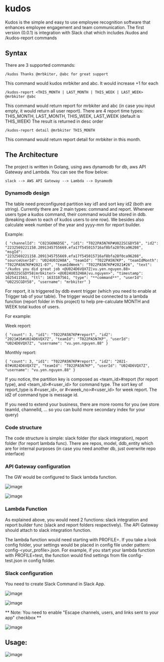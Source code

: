 # kudos

Kudos is the simple and easy to use employee recognition software that enhances employee engagement and team communication. The first version (0.0.1) is integration with Slack chat which includes /kudos and /kudos-report commands

## Syntax

There are 3 supported commands: 

``/kudos Thanks @mrbkiter, @abc for great support``

This command would kudos mrbkiter and abc. It would increase +1 for each 

``/kudos-report <THIS_MONTH | LAST_MONTH | THIS_WEEK | LAST_WEEK> @mrbkiter @abc ``

This command would return report for mrbkiter and abc (in case you input empty, it would return all user report). There are 4 report time types: THIS_MONTH, LAST_MONTH, THIS_WEEK, LAST_WEEK (default is THIS_WEEK) The result is returned in desc order

``/kudos-report detail @mrbkiter THIS_MONTH`` 

This command would return report detail for mrbkiter in this month. 

## The Architecture

The project is written in Golang, using aws dynamodb for db, aws API Gateway and Lambda. You can see the flow below: 

``slack --> AWS API Gateway --> Lambda --> Dynamodb ``

### Dynamodb design

The table need preconfigured partition key id1 and sort key id2 (both are string). Currently there are 2 main types: command and report. Whenever users type a kudos command, their command would be stored in ddb. (breaking down to each of kudos users to one row). We besides also calculate week number of the year and yyyy-mm for report builder. 

Example: 

``{
  "channelId": "C023G6N6D5E",
  "id1": "T022PA5N7KP#U022SCGDY58",
  "id2": "2232569221158.2091345755669.efa17f545015716af8bfa28f0ca96208",
  "msgId": "2232569221158.2091345755669.efa17f545015716af8bfa28f0ca96208",
  "sourceUserId": "U024U032H8A",
  "teamId": "T022PA5N7KP",
  "teamIdMonth": "T022PA5N7KP#2021-07",
  "teamIdWeek": "T022PA5N7KP#2021#26",
  "text": "/kudos you did great job <@U024D6VQX7Z|vu.yen.nguyen.88> <@U022SCGDY58|mrbkiter> <@U024U032H8A|vu.nguyen>",
  "timestamp": 1625411561,
  "ttl": 1633187561,
  "type": "**command**",
  "userId": "U022SCGDY58",
  "username": "mrbkiter"
}``

For report, it is triggered by ddb event trigger (which you need to enable at Trigger tab of your table). The trigger would be connected to a lambda function (report folder in this project) to help pre-calculate MONTH and WEEK total kudos of users. 

For example: 

Week report: 

``{
  "count": 3,
  "id1": "T022PA5N7KP#report",
  "id2": "2021#26#U024D6VQX7Z",
  "teamId": "T022PA5N7KP",
  "userId": "U024D6VQX7Z",
  "username": "vu.yen.nguyen.88"
}``

Monthly report: 

``{
  "count": 3,
  "id1": "T022PA5N7KP#report",
  "id2": "2021-07#U024D6VQX7Z",
  "teamId": "T022PA5N7KP",
  "userId": "U024D6VQX7Z",
  "username": "vu.yen.nguyen.88"
}``

If you notice, the partition key is composed as <team_id>#report (for report type), and <team_id>#<user_id> for command type. The sort key of report_type is <yyyy-MM>#<user_id>, or <yyyy>#<week_no>#<user_id> for week report. The id2 of command type is message id. 
  
If you need to extend your business, there are more rooms for you (we store teamId, channelId, ... so you can build more secondary index for your query)
  
### Code structure
  
  The code structure is simple: slack folder (for slack integration), report folder (for report lambda func). There are repos, model, ddb_entity which are for internal purposes (in case you need another db, just overwrite repo interface) 
  
### API Gateway configuration
  
  The GW would be configured to Slack lambda function. 
  
  ![image](https://user-images.githubusercontent.com/10323118/124391376-8d090980-dd1a-11eb-92be-c6510abe6ec9.png)

  ![image](https://user-images.githubusercontent.com/10323118/124391410-b5910380-dd1a-11eb-85ff-4cbc90d46b5e.png)

 ### Lambda Function
  
As explained above, you would need 2 functions: slack integration and report builder func (slack and report folders respectively). The API Gateway should attach to slack integration function. 
  
  The lambda function would need starting with PROFILE=<your-profile>. If you take a look config folder, your settings would be placed in config file under pattern: config-<your_profile>.json. For example, if you start your lambda function with PROFILE=test, the function would find settings from file config-test.json in config folder. 
  
  
  ### Slack configuration 

You need to create Slack Command in Slack App. 
  
  ![image](https://user-images.githubusercontent.com/10323118/124391524-32bc7880-dd1b-11eb-9f8b-3847ec5fb04f.png)

  ![image](https://user-images.githubusercontent.com/10323118/124391540-449e1b80-dd1b-11eb-98cd-647429becc17.png)

** Note: You need to enable "Escape channels, users, and links sent to your app" checkbox **   
  
  ![image](https://user-images.githubusercontent.com/10323118/124391574-71eac980-dd1b-11eb-9993-c840f1d7a00d.png)

## Usage: 
  
  ![image](https://user-images.githubusercontent.com/10323118/124391623-b4140b00-dd1b-11eb-80d7-78e1af8e711e.png)

  
  

